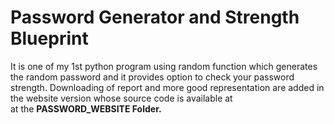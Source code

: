 # Password Generator and Strength Blueprint
It is one of my 1st python program using random function which generates the random password and it provides option to check your password strength. Downloading of report and more good representation are added in the website version whose source code is available at  <br> at the <b>PASSWORD_WEBSITE<b> Folder.
<br>

